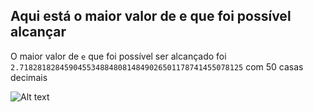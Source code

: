 ## Aqui está o maior valor de e que foi possível alcançar
O maior valor de ```e``` que foi possível ser alcançado foi ```2.71828182845904553488480814849026501178741455078125``` com 50 casas decimais

![Alt text](https://imgur.com/SRJrbyh, 'maior resultado')
